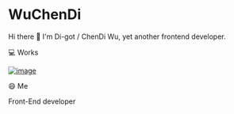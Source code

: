 
# WuChenDi

Hi there 👋 I'm Di-got / ChenDi Wu, yet another frontend developer.

💻 Works

[![image](https://img.shields.io/badge/语雀-1204-green.svg)](https://www.yuque.com/wuchendi/fe)

😄 Me

Front-End developer

<!--
**WuChenDi/WuChenDi** is a ✨ _special_ ✨ repository because its `README.md` (this file) appears on your GitHub profile.

Here are some ideas to get you started:

- 🔭 I’m currently working on ...
- 🌱 I’m currently learning ...
- 👯 I’m looking to collaborate on ...
- 🤔 I’m looking for help with ...
- 💬 Ask me about ...
- 📫 How to reach me: ...
- 😄 Pronouns: ...
- ⚡ Fun fact: ...
-->
